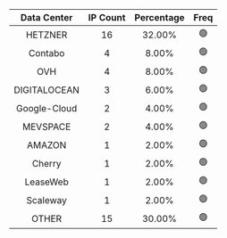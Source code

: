 | Data Center | IP Count | Percentage | Freq |
|:------------:|:--------:|:-----------:|:-----:|
| HETZNER | 16 | 32.00% | 🟢 |
| Contabo | 4 | 8.00% | 🟢 |
| OVH | 4 | 8.00% | 🟢 |
| DIGITALOCEAN | 3 | 6.00% | 🟢 |
| Google-Cloud | 2 | 4.00% | 🟢 |
| MEVSPACE | 2 | 4.00% | 🟢 |
| AMAZON | 1 | 2.00% | 🟢 |
| Cherry | 1 | 2.00% | 🟢 |
| LeaseWeb | 1 | 2.00% | 🟢 |
| Scaleway | 1 | 2.00% | 🟢 |
| OTHER | 15 | 30.00% | 🟢 |